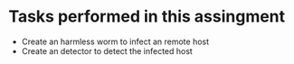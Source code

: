 # Tasks performed in this assingment
* Create an harmless worm to infect an remote host
* Create an detector to detect the infected host
